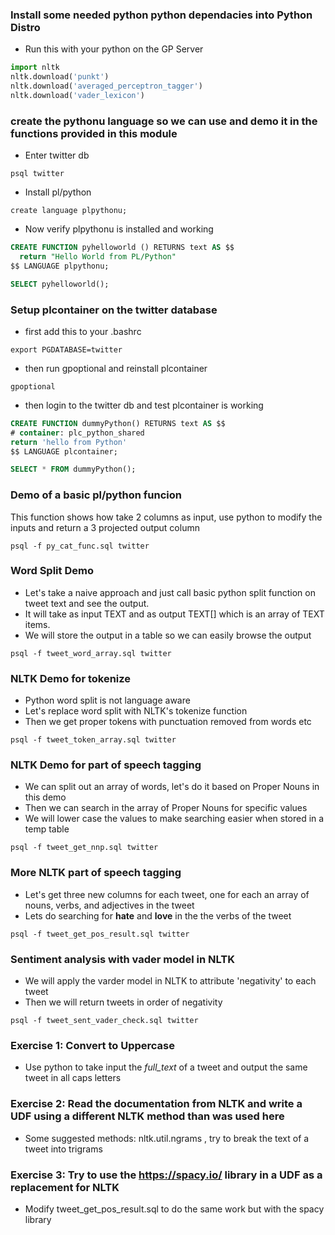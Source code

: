 ### Install some needed python python dependacies into Python Distro
* Run this with your python on the GP Server
```python
import nltk
nltk.download('punkt')
nltk.download('averaged_perceptron_tagger')
nltk.download('vader_lexicon')
```

### create the pythonu language so we can use and demo it in the functions provided in this module
* Enter twitter db
```
psql twitter
```

* Install pl/python
```
create language plpythonu;
```

* Now verify plpythonu is installed and working
```sql
CREATE FUNCTION pyhelloworld () RETURNS text AS $$
  return "Hello World from PL/Python"
$$ LANGUAGE plpythonu;
```
```sql
SELECT pyhelloworld();
```

### Setup plcontainer on the twitter database
* first add this to your .bashrc 
```
export PGDATABASE=twitter
```
* then run gpoptional and reinstall plcontainer
```
gpoptional
```
* then login to the twitter db and test plcontainer is working
```sql
CREATE FUNCTION dummyPython() RETURNS text AS $$
# container: plc_python_shared
return 'hello from Python'
$$ LANGUAGE plcontainer;
```

```sql
SELECT * FROM dummyPython();
```

### Demo of a basic pl/python funcion
This function shows how take 2 columns as input, use python to modify the inputs and return a 3 projected output column
```
psql -f py_cat_func.sql twitter
```

### Word Split Demo
* Let's take a naive approach and just call basic python split function on tweet text and see the output.  
* It will take as input TEXT and as output TEXT[] which is an array of TEXT items.  
* We will store the output in a table so we can easily browse the output

```
psql -f tweet_word_array.sql twitter
```

### NLTK Demo for tokenize
* Python word split is not language aware
* Let's replace word split with NLTK's tokenize function
* Then we get proper tokens with punctuation removed from words etc

```
psql -f tweet_token_array.sql twitter
```

### NLTK Demo for part of speech tagging
* We can split out an array of words, let's do it based on Proper Nouns in this demo 
* Then we can search in the array of Proper Nouns for specific values
* We will lower case the values to make searching easier when stored in a temp table
```
psql -f tweet_get_nnp.sql twitter
```

### More NLTK part of speech tagging
* Let's get three new columns for each tweet, one for each an array of nouns, verbs, and adjectives in the tweet
* Lets do searching for **hate** and **love** in the the verbs of the tweet
```
psql -f tweet_get_pos_result.sql twitter
```

### Sentiment analysis with vader model in NLTK
* We will apply the varder model in NLTK to attribute 'negativity' to each tweet
* Then we will return tweets in order of negativity
```
psql -f tweet_sent_vader_check.sql twitter
```

### Exercise 1: Convert to Uppercase
* Use python to take input the *full_text* of a tweet and output the same tweet in all caps letters

### Exercise 2: Read the documentation from NLTK and write a UDF using a different NLTK method than was used here
* Some suggested methods: nltk.util.ngrams , try to break the text of a tweet into trigrams

### Exercise 3: Try to use the https://spacy.io/ library in a UDF as a replacement for NLTK
* Modify tweet_get_pos_result.sql to do the same work but with the spacy library


